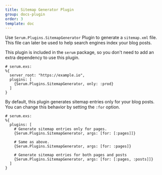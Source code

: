 ```yaml
---
title: Sitemap Generator Plugin
group: docs-plugin
order: 3
template: doc
---
```


Use `Serum.Plugins.SitemapGenerator` Plugin to generate a `sitemap.xml` file.
This file can later be used to help search engines index your blog posts.

This plugin is included in the `serum` package, so you don't need to add an
extra dependency to use this plugin.

```lang-elixir
# serum.exs:
%{
  server_root: "https://example.io",
  plugins: [
    {Serum.Plugins.SitemapGenerator, only: :prod}
  ]
}
```

By default, this plugin generates sitemap entries only for your blog posts.
You can change this behavior by setting the `:for` option.

```lang-elixir
# serum.exs:
%{
  plugins: [
    # Generate sitemap entries only for pages.
    {Serum.Plugins.SitemapGenerator, args: [for: [:pages]]}

    # Same as above.
    {Serum.Plugins.SitemapGenerator, args: [for: :pages]}

    # Generate sitemap entries for both pages and posts
    {Serum.Plugins.SitemapGenerator, args: [for: [:pages, :posts]]}
  ]
}
```
